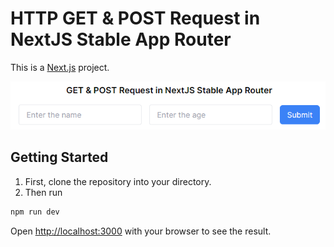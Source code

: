 # HTTP GET & POST Request in NextJS Stable App Router
This is a [Next.js](https://nextjs.org/) project.

![Sample Image](image.png)

## Getting Started

1. First, clone the repository into your directory.
3. Then run
```bash
npm run dev
```

Open [http://localhost:3000](http://localhost:3000) with your browser to see the result.
